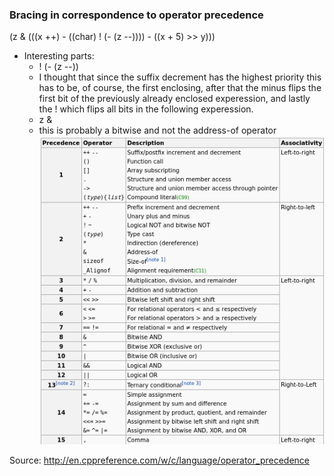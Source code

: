 ### Bracing in correspondence to operator precedence

(z & (((x ++) - ((char) ! (- (z --)))) - ((x + 5) >> y)))

- Interesting parts:
	+ ! (- (z --))
	+ I thought that since the suffix decrement has the highest priority this has to be, of course, the first enclosing, after that the minus flips the first bit of the previously already enclosed experession, and lastly the ! which flips all bits in the following experession.
	+ z &
	+ this is probably a bitwise and not the address-of operator
![alt text](table.png)

Source: http://en.cppreference.com/w/c/language/operator_precedence